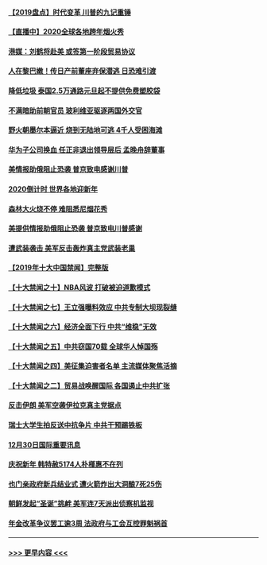 #### [【2019盘点】时代变革 川普的九记重锤](../pages/prog202/a102741295.md?t=01010122) 
#### [【直播中】2020全球各地跨年烟火秀](../pages/prog202/a102740313.md?t=01010122) 
#### [港媒：刘鹤将赴美 或签第一阶段贸易协议](../pages/prog202/a102741507.md?t=01010122) 
#### [人在黎巴嫩！传日产前董座弃保潜逃 日恐难引渡](../pages/prog202/a102741484.md?t=01010122) 
#### [降低垃圾 泰国2.5万通路元旦起不提供免费塑胶袋](../pages/prog202/a102741478.md?t=01010122) 
#### [不满暗助前朝官员 玻利维亚驱逐两国外交官](../pages/prog202/a102741357.md?t=01010122) 
#### [野火朝墨尔本逼近 烧到无陆地可逃 4千人受困海滩](../pages/prog202/a102741291.md?t=01010122) 
#### [华为子公司换血 任正非退出领导层后 孟晚舟辞董事](../pages/prog202/a102741251.md?t=01010122) 
#### [美情报助俄阻止恐袭 普京致电感谢川普](../pages/prog202/a102740971.md?t=01010122) 
#### [2020倒计时 世界各地迎新年](../pages/prog202/a102741219.md?t=01010122) 
#### [森林大火烧不停 难阻悉尼烟花秀](../pages/prog202/a102741156.md?t=01010122) 
#### [美提供情报助俄阻止恐袭 普京致电川普感谢](../pages/prog202/a102741090.md?t=01010122) 
#### [遭武装袭击 美军反击轰炸真主党武装老巢](../pages/prog202/a102741082.md?t=01010122) 
#### [【2019年十大中国禁闻】完整版](../pages/prog202/a102740470.md?t=01010122) 
#### [【十大禁闻之十】NBA风波 打破被迫道歉模式](../pages/prog202/a102738259.md?t=01010122) 
#### [【十大禁闻之七】王立强曝料效应 中共专制大坝现裂缝](../pages/prog202/a102738155.md?t=01010122) 
#### [【十大禁闻之六】经济全面下行  中共“维稳”无效](../pages/prog202/a102740410.md?t=01010122) 
#### [【十大禁闻之五】中共窃国70载  全球华人悼国殇](../pages/prog202/a102738192.md?t=01010122) 
#### [【十大禁闻之四】美征集迫害者名单 主流媒体聚焦活摘](../pages/prog202/a102738190.md?t=01010122) 
#### [【十大禁闻之二】贸易战唤醒国际 各国遏止中共扩张](../pages/prog202/a102738194.md?t=01010122) 
#### [反击伊朗 美军空袭伊拉克真主党据点](../pages/prog202/a102740942.md?t=01010122) 
#### [瑞士大学生拍反送中抗争片 中共干预踢铁板](../pages/prog202/a102740798.md?t=01010122) 
#### [12月30日国际重要讯息](../pages/prog202/a102740774.md?t=01010122) 
#### [庆祝新年 韩特赦5174人朴槿惠不在列](../pages/prog202/a102740710.md?t=01010122) 
#### [也门亲政府新兵结业式 遭火箭炸出大洞酿7死25伤](../pages/prog202/a102740619.md?t=01010122) 
#### [朝鲜发起“圣诞”挑衅 美军连7天派出侦察机监视](../pages/prog202/a102740546.md?t=01010122) 
#### [年金改革争议罢工逾3周 法政府与工会互控罪魁祸首](../pages/prog202/a102740462.md?t=01010122) 

----
#### [ >>> 更早内容 <<< ](../indexes/prog202-earlier.md)
